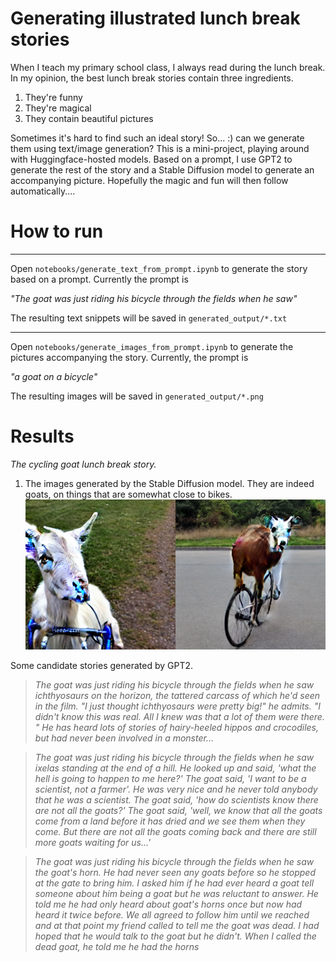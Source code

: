 # Generating illustrated lunch break stories
When I teach my primary school class, I always read during the lunch break. In my opinion, the best lunch break stories contain three ingredients.

1. They're funny
2. They're magical 
3. They contain beautiful pictures

Sometimes it's hard to find such an ideal story! So... :) can we generate them using text/image generation?
This is a mini-project, playing around with Huggingface-hosted models.
Based on a prompt, I use GPT2 to generate the rest of the story and a Stable Diffusion model to 
generate an accompanying picture.
Hopefully the magic and fun will then follow automatically....

# How to run


---

Open `notebooks/generate_text_from_prompt.ipynb` to generate the story based on a prompt. Currently the prompt is

 _"The goat was just riding his bicycle through the fields when he saw"_

The resulting text snippets will be saved in `generated_output/*.txt`

---


Open `notebooks/generate_images_from_prompt.ipynb` to generate the pictures accompanying the story. 
Currently, the prompt is

_"a goat on a bicycle"_

The resulting images will be saved in `generated_output/*.png`

# Results
_The cycling goat lunch break story._


1. The images generated by the Stable Diffusion model. They are indeed goats, on things that are somewhat close to bikes. 
![goats_on_a_bicycle](generated_output/goat_on_bicycle.png)

Some candidate stories generated by GPT2. 
> _The goat was just riding his bicycle through the fields when he saw ichthyosaurs on the horizon, the tattered carcass of which he'd seen in the film.
"I just thought ichthyosaurs were pretty big!" he admits.
 "I didn't know this was real.
 All I knew was that a lot of them were there.
" He has heard lots of stories of hairy-heeled hippos and crocodiles, but had never been involved in a monster..._

>_The goat was just riding his bicycle through the fields when he saw ixelas standing at the end of a hill.
 He looked up and said, 'what the hell is going to happen to me here?' The goat said, 'I want to be a scientist, not a farmer'.
 He was very nice and he never told anybody that he was a scientist.
 The goat said, 'how do scientists know there are not all the goats?' The goat said, 'well, we know that all the goats come from a land before it has dried and we see them when they come.
 But there are not all the goats coming back and there are still more goats waiting for us...'_

>_The goat was just riding his bicycle through the fields when he saw  the goat's horn.
  He had never seen any goats before so he stopped at the gate to bring him.
  I asked him if he had ever heard a goat tell someone about him being a goat but he was reluctant to answer.
  He told me he had only heard about goat's horns once but now  had heard it twice before.
  We all agreed to follow him until we reached and at that point my friend called to tell me the goat was dead.
I had hoped that he would talk to the goat but he didn't.
  When I called the dead goat, he told me he had the horns_


